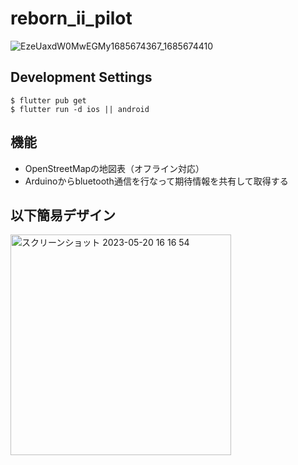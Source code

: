 # reborn_ii_pilot
![EzeUaxdW0MwEGMy1685674367_1685674410](https://github.com/teikyo-skyproject/reborn-II-pilot/assets/55475145/0f9125ec-cd4f-409a-8d79-74f8d32e01c6)


## Development Settings 
```
$ flutter pub get
$ flutter run -d ios || android
```

## 機能
- OpenStreetMapの地図表（オフライン対応）
- Arduinoからbluetooth通信を行なって期待情報を共有して取得する

## 以下簡易デザイン


<img width="353" alt="スクリーンショット 2023-05-20 16 16 54" src="https://github.com/teikyo-skyproject/reborn-II-pilot/assets/55475145/2b45e1fc-7f95-4215-bb62-b9ef5404e669">
